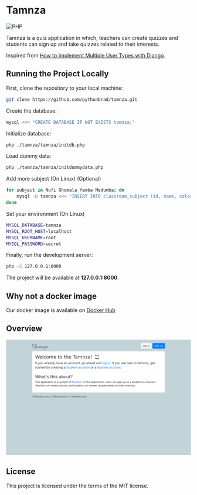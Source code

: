 # Tamnza

![PHP](https://img.shields.io/badge/php-%23777BB4.svg?style=for-the-badge&logo=php&logoColor=white)

Tamnza is a quiz application in which, teachers can create quizzes and students can sign up and take quizzes related to their interests.

Inspired from [How to Implement Multiple User Types with Django](https://simpleisbetterthancomplex.com/tutorial/2018/01/18/how-to-implement-multiple-user-types-with-django.html).

## Running the Project Locally

First, clone the repository to your local machine:

```bash
git clone https://github.com/pythonbrad/tamnza.git
```

Create the database:

```bash
mysql <<< "CREATE DATABASE IF NOT EXISTS tamnza;"
```

Initialize database:

```bash
php ./tamnza/tamnza/initdb.php
```

Load dummy data:

```bash
php ./tamnza/tamnza/initdummydata.php
```

Add more subject (On Linux) (Optional)

```bash
for subject in Nufi Ghomala Yemba Medumba; do
    mysql -D tamnza <<< "INSERT INTO classroom_subject (id, name, color) VALUES (null, \"$subject\", \"green\")";
done
```

Set your environment (On Linux)

```bash
MYSQL_DATABASE=tamnza
MYSQL_ROOT_HOST=localhost
MYSQL_USERNAME=root
MYSQL_PASSWORD=secret
```

Finally, run the development server:

```bash
php -S 127.0.0.1:8000
```

The project will be available at **127.0.0.1:8000**.

## Why not a docker image
Our docker image is available on [Docker Hub](https://hub.docker.com/r/pythonbrad/tamnza)

## Overview
![Overview](https://github.com/pythonbrad/tamnza/blob/main/overview.png)

## License
This project is licensed under the terms of the MIT license.
